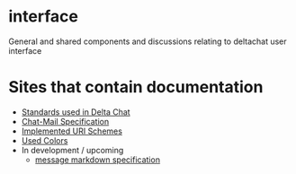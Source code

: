 # interface

General and shared components and discussions relating to deltachat user interface

# Sites that contain documentation

- [Standards used in Delta Chat](https://github.com/deltachat/deltachat-core-rust/blob/master/standards.md)
- [Chat-Mail Specification](https://github.com/deltachat/deltachat-core-rust/blob/master/spec.md)
- [Implemented URI Schemes](./uri-schemes.md)
- [Used Colors](./colors.md)
- In development / upcoming
  - [message markdown specification](https://github.com/deltachat/message-parser/blob/master/spec.md)
